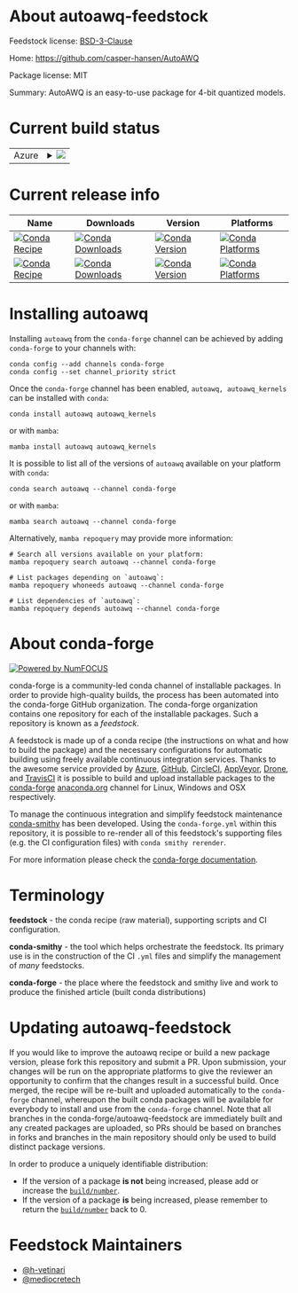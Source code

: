 About autoawq-feedstock
=======================

Feedstock license: [BSD-3-Clause](https://github.com/conda-forge/autoawq-feedstock/blob/main/LICENSE.txt)

Home: https://github.com/casper-hansen/AutoAWQ

Package license: MIT

Summary: AutoAWQ is an easy-to-use package for 4-bit quantized models.

Current build status
====================


<table>
    
  <tr>
    <td>Azure</td>
    <td>
      <details>
        <summary>
          <a href="https://dev.azure.com/conda-forge/feedstock-builds/_build/latest?definitionId=21855&branchName=main">
            <img src="https://dev.azure.com/conda-forge/feedstock-builds/_apis/build/status/autoawq-feedstock?branchName=main">
          </a>
        </summary>
        <table>
          <thead><tr><th>Variant</th><th>Status</th></tr></thead>
          <tbody><tr>
              <td>linux_64_c_compiler_version11cuda_compilernvcccuda_compiler_version11.8cxx_compiler_version11python3.10.____cpython</td>
              <td>
                <a href="https://dev.azure.com/conda-forge/feedstock-builds/_build/latest?definitionId=21855&branchName=main">
                  <img src="https://dev.azure.com/conda-forge/feedstock-builds/_apis/build/status/autoawq-feedstock?branchName=main&jobName=linux&configuration=linux%20linux_64_c_compiler_version11cuda_compilernvcccuda_compiler_version11.8cxx_compiler_version11python3.10.____cpython" alt="variant">
                </a>
              </td>
            </tr><tr>
              <td>linux_64_c_compiler_version11cuda_compilernvcccuda_compiler_version11.8cxx_compiler_version11python3.11.____cpython</td>
              <td>
                <a href="https://dev.azure.com/conda-forge/feedstock-builds/_build/latest?definitionId=21855&branchName=main">
                  <img src="https://dev.azure.com/conda-forge/feedstock-builds/_apis/build/status/autoawq-feedstock?branchName=main&jobName=linux&configuration=linux%20linux_64_c_compiler_version11cuda_compilernvcccuda_compiler_version11.8cxx_compiler_version11python3.11.____cpython" alt="variant">
                </a>
              </td>
            </tr><tr>
              <td>linux_64_c_compiler_version11cuda_compilernvcccuda_compiler_version11.8cxx_compiler_version11python3.12.____cpython</td>
              <td>
                <a href="https://dev.azure.com/conda-forge/feedstock-builds/_build/latest?definitionId=21855&branchName=main">
                  <img src="https://dev.azure.com/conda-forge/feedstock-builds/_apis/build/status/autoawq-feedstock?branchName=main&jobName=linux&configuration=linux%20linux_64_c_compiler_version11cuda_compilernvcccuda_compiler_version11.8cxx_compiler_version11python3.12.____cpython" alt="variant">
                </a>
              </td>
            </tr><tr>
              <td>linux_64_c_compiler_version11cuda_compilernvcccuda_compiler_version11.8cxx_compiler_version11python3.9.____cpython</td>
              <td>
                <a href="https://dev.azure.com/conda-forge/feedstock-builds/_build/latest?definitionId=21855&branchName=main">
                  <img src="https://dev.azure.com/conda-forge/feedstock-builds/_apis/build/status/autoawq-feedstock?branchName=main&jobName=linux&configuration=linux%20linux_64_c_compiler_version11cuda_compilernvcccuda_compiler_version11.8cxx_compiler_version11python3.9.____cpython" alt="variant">
                </a>
              </td>
            </tr><tr>
              <td>linux_64_c_compiler_version12cuda_compilercuda-nvcccuda_compiler_version12.0cxx_compiler_version12python3.10.____cpython</td>
              <td>
                <a href="https://dev.azure.com/conda-forge/feedstock-builds/_build/latest?definitionId=21855&branchName=main">
                  <img src="https://dev.azure.com/conda-forge/feedstock-builds/_apis/build/status/autoawq-feedstock?branchName=main&jobName=linux&configuration=linux%20linux_64_c_compiler_version12cuda_compilercuda-nvcccuda_compiler_version12.0cxx_compiler_version12python3.10.____cpython" alt="variant">
                </a>
              </td>
            </tr><tr>
              <td>linux_64_c_compiler_version12cuda_compilercuda-nvcccuda_compiler_version12.0cxx_compiler_version12python3.11.____cpython</td>
              <td>
                <a href="https://dev.azure.com/conda-forge/feedstock-builds/_build/latest?definitionId=21855&branchName=main">
                  <img src="https://dev.azure.com/conda-forge/feedstock-builds/_apis/build/status/autoawq-feedstock?branchName=main&jobName=linux&configuration=linux%20linux_64_c_compiler_version12cuda_compilercuda-nvcccuda_compiler_version12.0cxx_compiler_version12python3.11.____cpython" alt="variant">
                </a>
              </td>
            </tr><tr>
              <td>linux_64_c_compiler_version12cuda_compilercuda-nvcccuda_compiler_version12.0cxx_compiler_version12python3.12.____cpython</td>
              <td>
                <a href="https://dev.azure.com/conda-forge/feedstock-builds/_build/latest?definitionId=21855&branchName=main">
                  <img src="https://dev.azure.com/conda-forge/feedstock-builds/_apis/build/status/autoawq-feedstock?branchName=main&jobName=linux&configuration=linux%20linux_64_c_compiler_version12cuda_compilercuda-nvcccuda_compiler_version12.0cxx_compiler_version12python3.12.____cpython" alt="variant">
                </a>
              </td>
            </tr><tr>
              <td>linux_64_c_compiler_version12cuda_compilercuda-nvcccuda_compiler_version12.0cxx_compiler_version12python3.9.____cpython</td>
              <td>
                <a href="https://dev.azure.com/conda-forge/feedstock-builds/_build/latest?definitionId=21855&branchName=main">
                  <img src="https://dev.azure.com/conda-forge/feedstock-builds/_apis/build/status/autoawq-feedstock?branchName=main&jobName=linux&configuration=linux%20linux_64_c_compiler_version12cuda_compilercuda-nvcccuda_compiler_version12.0cxx_compiler_version12python3.9.____cpython" alt="variant">
                </a>
              </td>
            </tr>
          </tbody>
        </table>
      </details>
    </td>
  </tr>
</table>

Current release info
====================

| Name | Downloads | Version | Platforms |
| --- | --- | --- | --- |
| [![Conda Recipe](https://img.shields.io/badge/recipe-autoawq-green.svg)](https://anaconda.org/conda-forge/autoawq) | [![Conda Downloads](https://img.shields.io/conda/dn/conda-forge/autoawq.svg)](https://anaconda.org/conda-forge/autoawq) | [![Conda Version](https://img.shields.io/conda/vn/conda-forge/autoawq.svg)](https://anaconda.org/conda-forge/autoawq) | [![Conda Platforms](https://img.shields.io/conda/pn/conda-forge/autoawq.svg)](https://anaconda.org/conda-forge/autoawq) |
| [![Conda Recipe](https://img.shields.io/badge/recipe-autoawq_kernels-green.svg)](https://anaconda.org/conda-forge/autoawq_kernels) | [![Conda Downloads](https://img.shields.io/conda/dn/conda-forge/autoawq_kernels.svg)](https://anaconda.org/conda-forge/autoawq_kernels) | [![Conda Version](https://img.shields.io/conda/vn/conda-forge/autoawq_kernels.svg)](https://anaconda.org/conda-forge/autoawq_kernels) | [![Conda Platforms](https://img.shields.io/conda/pn/conda-forge/autoawq_kernels.svg)](https://anaconda.org/conda-forge/autoawq_kernels) |

Installing autoawq
==================

Installing `autoawq` from the `conda-forge` channel can be achieved by adding `conda-forge` to your channels with:

```
conda config --add channels conda-forge
conda config --set channel_priority strict
```

Once the `conda-forge` channel has been enabled, `autoawq, autoawq_kernels` can be installed with `conda`:

```
conda install autoawq autoawq_kernels
```

or with `mamba`:

```
mamba install autoawq autoawq_kernels
```

It is possible to list all of the versions of `autoawq` available on your platform with `conda`:

```
conda search autoawq --channel conda-forge
```

or with `mamba`:

```
mamba search autoawq --channel conda-forge
```

Alternatively, `mamba repoquery` may provide more information:

```
# Search all versions available on your platform:
mamba repoquery search autoawq --channel conda-forge

# List packages depending on `autoawq`:
mamba repoquery whoneeds autoawq --channel conda-forge

# List dependencies of `autoawq`:
mamba repoquery depends autoawq --channel conda-forge
```


About conda-forge
=================

[![Powered by
NumFOCUS](https://img.shields.io/badge/powered%20by-NumFOCUS-orange.svg?style=flat&colorA=E1523D&colorB=007D8A)](https://numfocus.org)

conda-forge is a community-led conda channel of installable packages.
In order to provide high-quality builds, the process has been automated into the
conda-forge GitHub organization. The conda-forge organization contains one repository
for each of the installable packages. Such a repository is known as a *feedstock*.

A feedstock is made up of a conda recipe (the instructions on what and how to build
the package) and the necessary configurations for automatic building using freely
available continuous integration services. Thanks to the awesome service provided by
[Azure](https://azure.microsoft.com/en-us/services/devops/), [GitHub](https://github.com/),
[CircleCI](https://circleci.com/), [AppVeyor](https://www.appveyor.com/),
[Drone](https://cloud.drone.io/welcome), and [TravisCI](https://travis-ci.com/)
it is possible to build and upload installable packages to the
[conda-forge](https://anaconda.org/conda-forge) [anaconda.org](https://anaconda.org/)
channel for Linux, Windows and OSX respectively.

To manage the continuous integration and simplify feedstock maintenance
[conda-smithy](https://github.com/conda-forge/conda-smithy) has been developed.
Using the ``conda-forge.yml`` within this repository, it is possible to re-render all of
this feedstock's supporting files (e.g. the CI configuration files) with ``conda smithy rerender``.

For more information please check the [conda-forge documentation](https://conda-forge.org/docs/).

Terminology
===========

**feedstock** - the conda recipe (raw material), supporting scripts and CI configuration.

**conda-smithy** - the tool which helps orchestrate the feedstock.
                   Its primary use is in the construction of the CI ``.yml`` files
                   and simplify the management of *many* feedstocks.

**conda-forge** - the place where the feedstock and smithy live and work to
                  produce the finished article (built conda distributions)


Updating autoawq-feedstock
==========================

If you would like to improve the autoawq recipe or build a new
package version, please fork this repository and submit a PR. Upon submission,
your changes will be run on the appropriate platforms to give the reviewer an
opportunity to confirm that the changes result in a successful build. Once
merged, the recipe will be re-built and uploaded automatically to the
`conda-forge` channel, whereupon the built conda packages will be available for
everybody to install and use from the `conda-forge` channel.
Note that all branches in the conda-forge/autoawq-feedstock are
immediately built and any created packages are uploaded, so PRs should be based
on branches in forks and branches in the main repository should only be used to
build distinct package versions.

In order to produce a uniquely identifiable distribution:
 * If the version of a package **is not** being increased, please add or increase
   the [``build/number``](https://docs.conda.io/projects/conda-build/en/latest/resources/define-metadata.html#build-number-and-string).
 * If the version of a package **is** being increased, please remember to return
   the [``build/number``](https://docs.conda.io/projects/conda-build/en/latest/resources/define-metadata.html#build-number-and-string)
   back to 0.

Feedstock Maintainers
=====================

* [@h-vetinari](https://github.com/h-vetinari/)
* [@mediocretech](https://github.com/mediocretech/)


